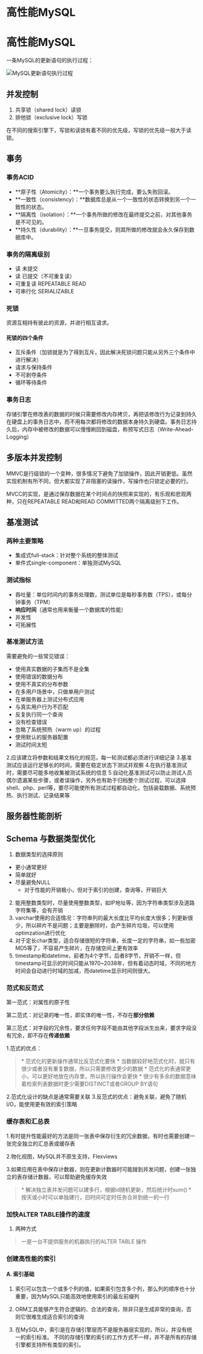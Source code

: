 # 高性能MySQL


# 高性能MySQL

一条MySQL的更新语句的执行过程：

![MySQL更新语句执行过程](高性能MySQL/updateprocess.png)

## 并发控制

1. 共享锁（shared lock）读锁
2. 排他锁（exclusive lock）写锁

在不同的搜索引擎下，写锁和读锁有着不同的优先级，写锁的优先级一般大于读锁。

## 事务

### 事务ACID

* **原子性（Atomicity）：**一个事务要么执行完成，要么失败回滚。
* **一致性（consistency）：**数据库总是从一个一致性的状态转换到另一个一致性的状态。
* **隔离性（isolation）：**一个事务所做的修改在最终提交之前，对其他事务是不可见的。
* **持久性（durability）：**一旦事务提交，则其所做的修改就会永久保存到数据库中。

### 事务的隔离级别

* 读 未提交
* 读 已提交（不可重复读）
* 可重复读 REPEATABLE READ
* 可串行化 SERIALIZABLE

### 死锁

资源互相持有彼此的资源，并进行相互请求。

#### 死锁的四个条件

* 互斥条件（加锁就是为了得到互斥，因此解决死锁问题只能从另外三个条件中进行解决）
* 请求与保持条件
* 不可剥夺条件
* 循环等待条件

### 事务日志

存储引擎在修改表的数据的时候只需要修改内存拷贝，再把该修改行为记录到持久在硬盘上的事务日志中，而不用每次都将修改的数据本身持久到硬盘。事务日志持久后，内存中被修改的数据可以慢慢刷回到磁盘，称预写式日志（Write-Ahead-Logging）

## 多版本并发控制

MMVC是行级锁的一个变种，很多情况下避免了加锁操作，因此开销更低。虽然实现机制有所不同，但大都实现了非阻塞的读操作，写操作也只锁定必要的行。

MVCC的实现，是通过保存数据在某个时间点的快照来实现的，有乐观和悲观两种，只在REPEATABLE READ和READ COMMITTED两个隔离级别下工作。

## 基准测试

### 两种主要策略

* 集成式full-stack：针对整个系统的整体测试
* 单件式single-component：单独测试MySQL

### 测试指标

* 吞吐量：单位时间内的事务处理数，测试单位是每秒事务数（TPS），或每分钟事务（TPM）
* **响应时间**（通常也用来衡量一个数据库的性能）
* 并发性
* 可拓展性

### 基准测试方法

需要避免的一些常见错误：

* 使用真实数据的子集而不是全集
* 使用错误的数据分布
* 使用不真实的分布参数
* 在多用户场景中，只做单用户测试
* 在单服务器上测试分布式应用
* 与真实用户行为不匹配
* 反复执行同一个查询
* 没有检查错误
* 忽略了系统预热（warm up）的过程
* 使用默认的服务器配置
* 测试时间太短

2.应该建立将参数和结果文档化的规范，每一轮测试都必须进行详细记录
3.基准测试应该运行足够长的时间，需要在稳定状态下测试并观察
4.在执行基准测试时，需要尽可能多地收集被测试系统的信息
5.自动化基准测试可以防止测试人员偶尔遗漏某些步骤，或者误操作，另外也有助于归档整个测试过程，可以选择shell、php、perl等，要尽可能使所有测试过程都自动化，包括装载数据、系统预热、执行测试、记录结果等

## 服务器性能剖析

## Schema 与数据类型优化

1. 数据类型的选择原则

* 更小通常更好
* 简单就好
* 尽量避免NULL
  * 对于性能的开销极小，但对于索引的创建，查询等，开销巨大

2. 能用整数类型时，尽量使用整数类型，如IP地址等，因为字符串类型涉及道路字符集等，会有开销
3. varchar使用的合适情况：字符串列的最大长度比平均长度大很多；列更新很少，所以碎片不是问题；主要是删除时，会产生碎片垃圾，可以使用optimzation进行优化
4. 对于定长char类型，适合存储很短的字符串，长度一定的字符串，如一些加密MD5等了，不容易产生碎片，在存储空间上更有效率
5. timestamp和datetime，前者为4个字节，后者8字节，开销不一样，但timestamp可显示的时间只能从1970~2038年，但有着动态时域，不同的地方时间会自动进行时域的加减，而datetime显示时间则很大。

### 范式和反范式

第一范式：对属性的原子性

第二范式：对记录的唯一性，即实体的唯一性，不存在**部分依赖**

第三范式：对字段的冗余性，要求任何字段不能由其他字段派生出来，要求字段没有冗余，即不存在**传递依赖**

1.范式的优点：

> \* 范式化的更新操作通常比反范式化要快
> \* 当数据较好地范式化时，就只有很少或者没有重复数据，所以只需要修改更少的数据
> \* 范式化的表通常更小，可以更好地放在内存里，所以执行操作会更快
> \* 很少有多余的数据意味着检索列表数据时更少需要DISTINCT或者GROUP BY语句

2.范式化设计的缺点是通常需要关联
3.反范式的优点：避免关联，避免了随机I/O，能使用更有效的索引策略

### 缓存表和汇总表

1.有时提升性能最好的方法是同一张表中保存衍生的冗余数据，有时也需要创建一张完全独立的汇总表或缓存表

2.物化视图，MySQL并不原生支持，Flexviews

3.如果应用在表中保存计数器，则在更新计数器时可能踫到并发问题，创建一张独立的表存储计数器，可以帮助避免缓存失效

> \* 解决独立表并发问题可以建多行，根据id随机更新，然后统计时sum()
> \* 按天或小时可以单独建行，旧时间可定时任务合并到统一的一行

### 加快ALTER TABLE操作的速度

1. 两种方式

> 一是一台不提供服务的机器执行的ALTER TABLE 操作





### 创建高性能的索引

#### A. 索引基础

1. 索引可以包含一个或多个列的值，如果索引包含多个列，那么列的顺序也十分重要，因为MySQL只能高效地使用索引的最左前缀列

2. ORM工具能够产生符合逻辑的、合法的查询，除非只是生成非常的查询，否则它很难生成适合索引的查询

3. 在MySQL中，索引是在存储引擎层而不是服务器层实现的，所以，并没有统一的索引标准。 不同的存储引擎的索引的工作方式不一样，并不是所有的存储引擎都支持所有类型的索引。

   


